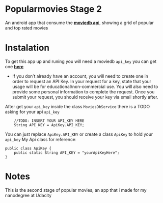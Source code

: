 # Popularmovies Stage 2
An android app that consume the [**moviedb api**](https://www.themoviedb.org/documentation/api), showing a grid of popular and top rated movies

# Instalation
To get this app up and runing you will need a moviedb ``api_key`` you can get one [**here**](https://www.themoviedb.org/documentation/api)
* If you don’t already have an account, you will need to create one in order to request an API Key.
In your request for a key, state that your usage will be for educational/non-commercial use. You will also need to provide some personal information to complete the request. Once you submit your request, you should receive your key via email shortly after.

After get your ``api_key`` inside the class ``MoviesDbService`` there is a TODO asking for your api ``api_key``

```
    //TODO: INSERT YOUR API_KEY HERE
    String API_KEY = ApiKey.API_KEY;
```
You can just replace ``ApiKey.API_KEY`` or create a class ``ApiKey`` to hold your ``api_key``
My Api class for reference:
```
public class ApiKey {
    public static String API_KEY = "yourApiKeyHere";
}
```

# Notes 
This is the second stage of popular movies, an app that i made for my nanodegree at Udacity
